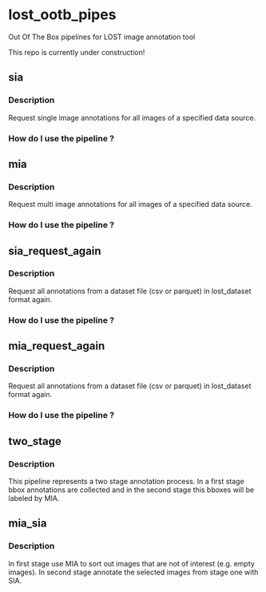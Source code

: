 # lost_ootb_pipes
Out Of The Box pipelines for LOST image annotation tool

This repo is currently under construction!
## sia
### Description
Request single image annotations for all images of a specified data source.
### How do I use the pipeline ?
## mia
### Description
Request multi image annotations for all images of a specified data source.
### How do I use the pipeline ?
## sia_request_again
### Description
Request all annotations from a dataset file (csv or parquet) in lost_dataset format again.
### How do I use the pipeline ?

## mia_request_again
### Description
Request all annotations from a dataset file (csv or parquet) in lost_dataset format again.
### How do I use the pipeline ?

## two_stage
### Description
This pipeline represents a two stage annotation process. In a first stage bbox annotations are collected and in the second stage this bboxes will be labeled by MIA.

## mia_sia
### Description
In first stage use MIA to sort out images that are not of interest (e.g. empty images).
In second stage annotate the selected images from stage one with SIA.